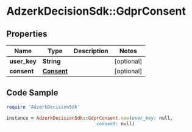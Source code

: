 # AdzerkDecisionSdk::GdprConsent

## Properties

Name | Type | Description | Notes
------------ | ------------- | ------------- | -------------
**user_key** | **String** |  | [optional] 
**consent** | [**Consent**](Consent.md) |  | [optional] 

## Code Sample

```ruby
require 'AdzerkDecisionSdk'

instance = AdzerkDecisionSdk::GdprConsent.new(user_key: null,
                                 consent: null)
```


